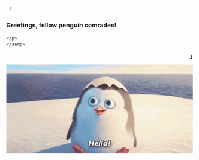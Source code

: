 <div align="justify">
<p align="left"><strong><samp>「</samp></strong></p>
  <p align="center">
    <samp>
      
  ### Greetings, fellow penguin comrades!
      
    </p>
    </samp>
    
<p align="right"><strong><samp>」</samp></strong></p>
<img align = "center" src='https://raw.githubusercontent.com/y4hi4/y4hi4/main/hello.gif'>
